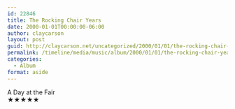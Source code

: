 ```yaml
---
id: 22846
title: The Rocking Chair Years
date: 2000-01-01T00:00:00-06:00
author: claycarson
layout: post
guid: http://claycarson.net/uncategorized/2000/01/01/the-rocking-chair-years/
permalink: /timeline/media/music/album/2000/01/01/the-rocking-chair-years/
categories:
  - Album
format: aside
---
```

<div class="media-details"></div>

<div class="media-creator">A Day at the Fair</div>

<div class="media-rating">★★★★★</div>